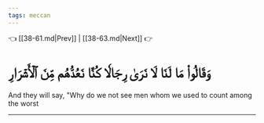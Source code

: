 ```yaml
---
tags: meccan
---
```


👈 [[38-61.md|Prev]] | [[38-63.md|Next]] 👉

# وَقَالُواْ مَا لَنَا لَا نَرَىٰ رِجَالٗا كُنَّا نَعُدُّهُم مِّنَ ٱلۡأَشۡرَارِ

And they will say, "Why do we not see men whom we used to count among the worst

---


